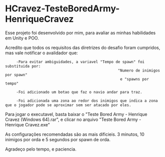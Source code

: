 # HCravez-TesteBoredArmy-HenriqueCravez

Esse projeto foi desenvolvido por mim, para avaliar as minhas habilidades em Unity e POO.

Acredito que todos os requisitos das diretrizes do desafio foram cumpridos, mas vale notificar o avalidador que:

         -Para evitar ambiguidades, a variavel "Tempo de spawn" foi substituida por: 
                                                       "Numero de inimigos por spawn" 
                                                        e "spawns por tempo"
                                
         -Foi adicionado um botao que faz o navio andar para traz.
         
         -Foi adicionada uma zona ao redor dos inimigos que indica a zona que o jogador pode se aproximar sem ser atacado por eles.
         
Para jogar o executavel, basta baixar o "Teste Bored Army - Henrique Cravez (Windows 64).rar", e clicar no arquivo "Teste Bored Army - Henrique Cravez.exe"

As configurações recomendadas são as mais dificieis.
3 minutos,
10 inimigos por orda
e 5 segundos por spawn de orda.

Agradeço pelo tempo, e paciencia.       
